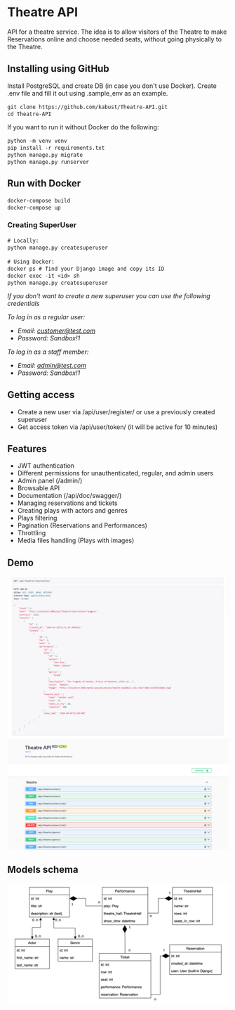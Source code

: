 # Theatre API

API for a theatre service. The idea is to allow visitors of the Theatre to make Reservations online and choose needed seats, without going physically to the Theatre.

## Installing using GitHub
Install PostgreSQL and create DB (in case you don't use Docker). Create .env file and fill it out using .sample_env as an example.
```shell
git clone https://github.com/kabust/Theatre-API.git
cd Theatre-API
```

If you want to run it without Docker do the following:
```shell
python -m venv venv
pip install -r requirements.txt
python manage.py migrate
python manage.py runserver
```

## Run with Docker

```shell
docker-compose build
docker-compose up
```

### Creating SuperUser

```shell
# Locally:
python manage.py createsuperuser

# Using Docker:
docker ps # find your Django image and copy its ID
docker exec -it <id> sh
python manage.py createsuperuser
```

<i>If you don't want to create a new superuser you can use the following credentials</i>

<i>To log in as a regular user:</i>
* <i>Email: customer@test.com</i>
* <i>Password: Sandbox!1</i>

<i>To log in as a staff member:</i>
* <i>Email: admin@test.com</i>
* <i>Password: Sandbox!1</i>

## Getting access

* Create a new user via /api/user/register/ or use a previously created superuser
* Get access token via /api/user/token/ (it will be active for 10 minutes)

## Features

* JWT authentication
* Different permissions for unauthenticated, regular, and admin users
* Admin panel (/admin/)
* Browsable API
* Documentation (/api/doc/swagger/)
* Managing reservations and tickets
* Creating plays with actors and genres
* Plays filtering
* Pagination (Reservations and Performances)
* Throttling
* Media files handling (Plays with images)

## Demo
![Demo](images/demo.png)
![Docs](images/docs.png)

## Models schema
![Models schema](images/schema.jpg)

